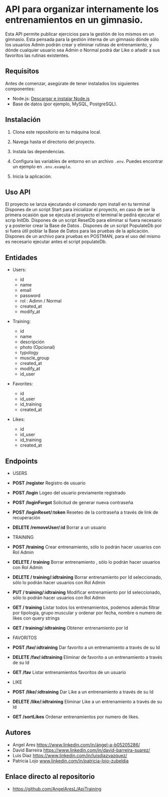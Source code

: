 # API para organizar internamente los entrenamientos en un gimnasio.

Esta API permite publicar ejercicios para la gestión de los mismos en un
gimnasio.
Esta pensada para la gestión interna de un gimnasio dónde sólo los usuarios Admin podrán crear y eliminar rutinas de entrenamiento, y dónde cualquier usuario sea Admin o Normal podrá dar Like o añadir a sus favoritos las rutinas existentes.

## Requisitos

Antes de comenzar, asegúrate de tener instalados los siguientes componentes:

- Node.js: [Descargar e instalar Node.js](https://nodejs.org/)
- Base de datos (por ejemplo, MySQL, PostgreSQL).

## Instalación

1. Clona este repositorio en tu máquina local.

2. Navega hasta el directorio del proyecto.

3. Instala las dependencias.

4. Configura las variables de entorno en un archivo `.env`. Puedes encontrar un ejemplo en `.env.example`.

5. Inicia la aplicación.

## Uso API

El proyecto se lanza ejecutando el comando npm install en tu terminal
Dispones de un script Start para inicializar el proyecto, en caso de ser la primera ocasión que se ejecuta el proyecto el terminal le pedirá ejecutar el scrip InitDb.
Dispones de un script ResetDb para eliminar si fuera necesario y a posterior crear la Base de Datos .
Dispones de un script PopulateDb por si fuera útil poblar la Base de Datos para las pruebas de la aplicación.
Dispones de un archivo para pruebas en POSTMAN, para el uso del mismo es necesario ejecutar antes el script populateDb.

## Entidades

- Users:

  - id
  - name
  - email
  - password
  - rol : Adimn / Normal
  - created_at
  - modify_at

- Training:

  - id
  - name
  - descripción
  - photo (Opcional)
  - typology
  - muscle_group
  - created_at
  - modify_at
  - id_user

- Favorites:

  - id
  - id_user
  - id_training
  - created_at

- Likes:
  - id
  - id_user
  - id_training
  - created_at

## Endpoints

- USERS
- **POST /register** Registro de usuario
- **POST /login** Logeo del usuario previamente registrado
- **POST /loginForgot** Solicitud de generar nueva contraseña
- **POST /loginReset/:token** Reseteo de la contraseña a través de link de recuperación
- **DELETE /removeUser/:id** Borrar a un usuario

- TRAINING
- **POST /training** Crear entrenamiento, sólo lo podrán hacer usuarios con Rol Admin
- **DELETE / training** Borrar entrenamiento , sólo lo podrán hacer usuarios con Rol Admin
- **DELETE / training/:idtraining** Borrar entrenamiento por Id seleccionado, sólo lo podrán hacer usuarios con Rol Admin
- **PUT / training/:idtraining** Modificar entrenamiento por Id seleccionado, sólo lo podrán hacer usuarios con Rol Admin
- **GET / training** Listar todos los entrenamientos, podemos además filtrar por tipologia, grupo muscular y ordenar por fecha, nombre o numero de likes con query strings
- **GET / training/:idtraining** Obtener entrenamiento por Id

- FAVORITOS
- **POST /fav/:idtraining** Dar favorito a un entrenamiento a través de su Id
- **DELETE /fav/:idtraining** Eliminar de favorito a un entrenamiento a través de su Id
- **GET /fav** Listar entrenamientos favoritos de un usuario

- LIKE
- **POST /like/:idtraining** Dar Like a un entrenamiento a través de su Id
- **DELETE /like/:idtraining** Eliminar Like a un entrenamiento a través de su Id
- **GET /sortLikes** Ordenar entrenamientos por numero de likes.

## Autores

- Angel Ares https://www.linkedin.com/in/ángel-a-b05205286/
- David Barreira https://www.linkedin.com/in/david-barreira-suarez/
- Luis Diaz https://www.linkedin.com/in/luisdiazvazquez/
- Patricia Lojo www.linkedin.com/in/patricia-lojo-zubeldia

## Enlace directo al repositorio

- https://github.com/AngelAresL/ApiTraining
